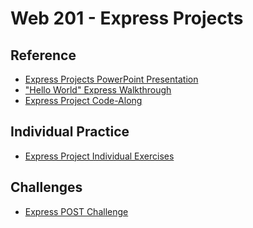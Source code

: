 # Web 201 - Express Projects

## Reference
- <a href="ExpressProjects.pptx" target="_blank">Express Projects PowerPoint Presentation</a>
- ["Hello World" Express Walkthrough](https://medium.com/@adnanrahic/hello-world-app-with-node-js-and-express-c1eb7cfa8a30)
- [Express Project Code-Along](ExpressProjectCodeAlong.md)

## Individual Practice
- [Express Project Individual Exercises](ExpressProjectIndividualExercises.md)

## Challenges
- [Express POST Challenge](ExpressPostChallenge.md)